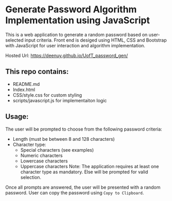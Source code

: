 # Generate Password Algorithm Implementation using JavaScript
This is a web application to generate a random password based on user-selected input criteria. Front end is desiged using HTML, CSS and Bootstrap with JavaScript for user interaction and algorithm implementation.

Hosted Url: https://deenuy.github.io/UofT_password_gen/

## This repo contains:
* README.md 
* Index.html
* CSS/style.css for custom styling
* scripts/javascript.js for implementaiton logic

## Usage:
The user will be prompted to choose from the following password criteria:
* Length (must be between 8 and 128 characters)
* Character type:
    * Special characters (see examples)
    * Numeric characters
    * Lowercase characters
    * Uppercase characters
    Note: The application requires at least one character type as mandatory. Else will be prompted for valid selection.

Once all prompts are answered, the user will be presented with a random password. User can copy the password using `Copy to Clipboard`.